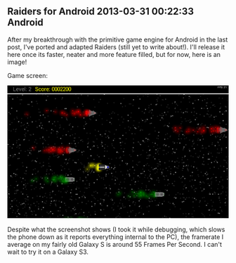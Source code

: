 Raiders for Android
2013-03-31 00:22:33
Android
---

After my breakthrough with the primitive game engine for Android in the last post, I've ported and adapted Raiders (still yet to write about!). I'll release it here once its faster, neater and more feature filled, but for now, here is an image!

Game screen:

![](/assets/import/media/2013/03/raider-gameplay1.png)

Despite what the screenshot shows (I took it while debugging, which slows the phone down as it reports everything internal to the PC), the framerate I average on my fairly old Galaxy S is around 55 Frames Per Second. I can't wait to try it on a Galaxy S3.
